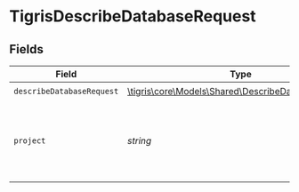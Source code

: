 # TigrisDescribeDatabaseRequest


## Fields

| Field                                                                                                | Type                                                                                                 | Required                                                                                             | Description                                                                                          |
| ---------------------------------------------------------------------------------------------------- | ---------------------------------------------------------------------------------------------------- | ---------------------------------------------------------------------------------------------------- | ---------------------------------------------------------------------------------------------------- |
| `describeDatabaseRequest`                                                                            | [\tigris\core\Models\Shared\DescribeDatabaseRequest](../../Models/Shared/DescribeDatabaseRequest.md) | :heavy_check_mark:                                                                                   | N/A                                                                                                  |
| `project`                                                                                            | *string*                                                                                             | :heavy_check_mark:                                                                                   | Project name whose db is under target to get description.                                            |